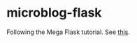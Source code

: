 # microblog-flask

Following the Mega Flask tutorial. See [this](http://blog.miguelgrinberg.com/post/the-flask-mega-tutorial-part-i-hello-world).
